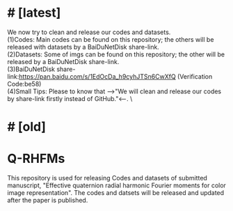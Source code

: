 # # [latest]
We now try to clean and release our codes and datasets.  
(1)Codes: Main codes can be found on this repository; the others will be released with datasets by a BaiDuNetDisk share-link.  
(2)Datasets: Some of imgs can be found on this repository; the other will be released by a BaiDuNetDisk share-link.  
(3)BaiDuNetDisk share-link:https://pan.baidu.com/s/1EdOcDa_h9cyhJTSn6CwXfQ (Verification Code:be58)  
(4)Small Tips: Please to know that -->"We will clean and release our codes by share-link firstly instead of GitHub."<--.  \

# # [old]
# Q-RHFMs
This repository is used for releasing Codes and datasets of submitted manuscript, "Effective quaternion radial harmonic Fourier moments for color image representation".
The codes and datsets will be released and updated after the paper is published.
